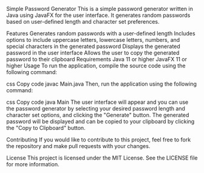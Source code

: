 Simple Password Generator
This is a simple password generator written in Java using JavaFX for the user interface. It generates random passwords based on user-defined length and character set preferences.

Features
Generates random passwords with a user-defined length
Includes options to include uppercase letters, lowercase letters, numbers, and special characters in the generated password
Displays the generated password in the user interface
Allows the user to copy the generated password to their clipboard
Requirements
Java 11 or higher
JavaFX 11 or higher
Usage
To run the application, compile the source code using the following command:

css
Copy code
javac Main.java
Then, run the application using the following command:

css
Copy code
java Main
The user interface will appear and you can use the password generator by selecting your desired password length and character set options, and clicking the "Generate" button. The generated password will be displayed and can be copied to your clipboard by clicking the "Copy to Clipboard" button.

Contributing
If you would like to contribute to this project, feel free to fork the repository and make pull requests with your changes.

License
This project is licensed under the MIT License. See the LICENSE file for more information.
